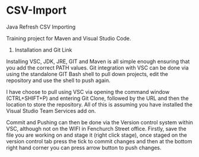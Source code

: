 # CSV-Import
Java Refresh CSV Importing


Training project for Maven and Visual Studio Code.

1) Installation and Git Link

Installing VSC, JDK, JRE, GIT and Maven is all simple enough ensuring that you add the correct PATH values. Git integration with VSC can be done via using the standalone GIT Bash shell to pull down projects, edit the repository and use the shell to push again.

I have choose to pull using VSC via opening the command window (CTRL+SHIFT+P) and entering Git Clone, followed by the URL and then the location to store the repository. All of this is assuming you have installed the Visual Studio Team Services add on.

Commit and Pushing can then be done via the Version control system within VSC, although not on the WIFI in Fenchurch Street office. Firstly, save the file you are working on and stage it (right click stage), once staged on the version control tab press the tick to commit changes and then at the bottom right hand corner you can press arrow button to push changes.